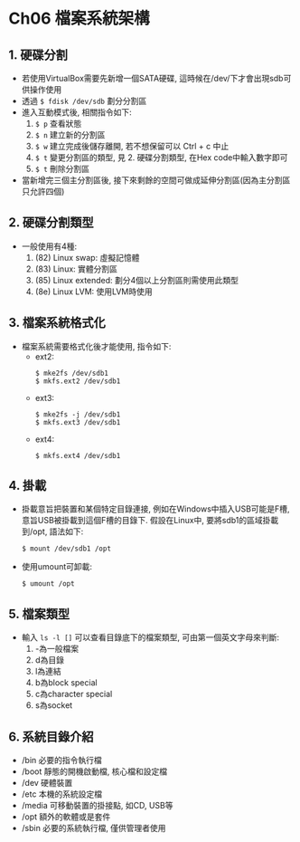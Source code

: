 # Ch06 檔案系統架構
## 1. 硬碟分割
* 若使用VirtualBox需要先新增一個SATA硬碟, 這時候在/dev/下才會出現sdb可供操作使用
* 透過 `$ fdisk /dev/sdb` 劃分分割區
* 進入互動模式後, 相關指令如下:
    1. `$ p` 查看狀態
    1. `$ n` 建立新的分割區
    1. `$ w` 建立完成後儲存離開, 若不想保留可以 Ctrl + c 中止
    1. `$ t` 變更分割區的類型, 見 2. 硬碟分割類型, 在Hex code中輸入數字即可
    1. `$ t` 刪除分割區
* 當新增完三個主分割區後, 接下來剩餘的空間可做成延伸分割區(因為主分割區只允許四個)


## 2. 硬碟分割類型
* 一般使用有4種: 
    1. (82) Linux swap: 虛擬記憶體
    1. (83) Linux: 實體分割區
    1. (85) Linux extended: 劃分4個以上分割區則需使用此類型
    1. (8e) Linux LVM: 使用LVM時使用

## 3. 檔案系統格式化
* 檔案系統需要格式化後才能使用, 指令如下:
    * ext2: 
        ```
        $ mke2fs /dev/sdb1  
        $ mkfs.ext2 /dev/sdb1
    * ext3:
        ```
        $ mke2fs -j /dev/sdb1  
        $ mkfs.ext3 /dev/sdb1
    * ext4:
        ```
        $ mkfs.ext4 /dev/sdb1
## 4. 掛載
* 掛載意旨把裝置和某個特定目錄連接, 例如在Windows中插入USB可能是F槽,  
意旨USB被掛載到這個F槽的目錄下. 假設在Linux中, 要將sdb1的區域掛載到/opt, 語法如下:
    ```
    $ mount /dev/sdb1 /opt
* 使用umount可卸載:
    ```
    $ umount /opt
## 5. 檔案類型
* 輸入 `ls -l []` 可以查看目錄底下的檔案類型, 可由第一個英文字母來判斷:
    1. -為一般檔案
    1. d為目錄
    1. l為連結
    1. b為block special
    1. c為character special
    1. s為socket

## 6. 系統目錄介紹
* /bin 必要的指令執行檔
* /boot 靜態的開機啟動檔, 核心檔和設定檔
* /dev 硬體裝置
* /etc 本機的系統設定檔
* /media 可移動裝置的掛接點, 如CD, USB等
* /opt 額外的軟體或是套件
* /sbin 必要的系統執行檔, 僅供管理者使用
